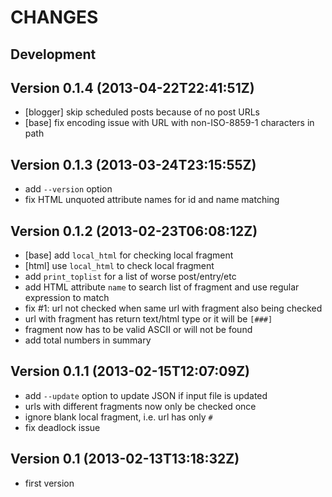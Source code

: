 CHANGES
=======

## Development

## Version 0.1.4 (2013-04-22T22:41:51Z)

 * [blogger] skip scheduled posts because of no post URLs
 * [base] fix encoding issue with URL with non-ISO-8859-1 characters in path

## Version 0.1.3 (2013-03-24T23:15:55Z)

 * add `--version` option
 * fix HTML unquoted attribute names for id and name matching

## Version 0.1.2 (2013-02-23T06:08:12Z)

 * [base] add `local_html` for checking local fragment
 * [html] use `local_html` to check local fragment
 * add `print_toplist` for a list of worse post/entry/etc
 * add HTML attribute `name` to search list of fragment and use regular expression to match
 * fix #1: url not checked when same url with fragment also being checked
 * url with fragment has return text/html type or it will be `[###]`
 * fragment now has to be valid ASCII or will not be found
 * add total numbers in summary

## Version 0.1.1 (2013-02-15T12:07:09Z)

 * add `--update` option to update JSON if input file is updated
 * urls with different fragments now only be checked once
 * ignore blank local fragment, i.e. url has only `#`
 * fix deadlock issue

## Version 0.1 (2013-02-13T13:18:32Z)

 * first version
